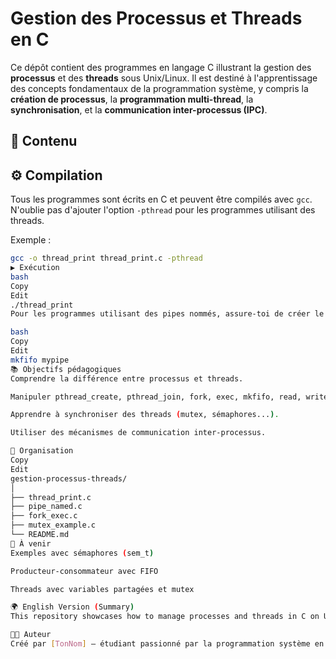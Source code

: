 ﻿# Gestion des Processus et Threads en C

   Ce dépôt contient des programmes en langage C illustrant la gestion des **processus** et des **threads** sous Unix/Linux. Il est destiné à l'apprentissage des concepts fondamentaux de 
   la programmation système, y compris la **création de processus**, la **programmation multi-thread**, la **synchronisation**, et la **communication inter-processus (IPC)**.

## 🔧 Contenu



## ⚙️ Compilation

Tous les programmes sont écrits en C et peuvent être compilés avec `gcc`.  
N'oublie pas d'ajouter l'option `-pthread` pour les programmes utilisant des threads.

Exemple :

```bash
gcc -o thread_print thread_print.c -pthread
▶️ Exécution
bash
Copy
Edit
./thread_print
Pour les programmes utilisant des pipes nommés, assure-toi de créer le pipe dans le terminal avant d’exécuter :

bash
Copy
Edit
mkfifo mypipe
📚 Objectifs pédagogiques
Comprendre la différence entre processus et threads.

Manipuler pthread_create, pthread_join, fork, exec, mkfifo, read, write, etc.

Apprendre à synchroniser des threads (mutex, sémaphores...).

Utiliser des mécanismes de communication inter-processus.

📁 Organisation
Copy
Edit
gestion-processus-threads/
│
├── thread_print.c
├── pipe_named.c
├── fork_exec.c
├── mutex_example.c
└── README.md
📌 À venir
Exemples avec sémaphores (sem_t)

Producteur-consommateur avec FIFO

Threads avec variables partagées et mutex

🌍 English Version (Summary)
This repository showcases how to manage processes and threads in C on Unix/Linux. It includes examples of process creation, threading with pthread, synchronization, and IPC using pipes. Ideal for learning systems programming basics.

🧑‍💻 Auteur
Créé par [TonNom] – étudiant passionné par la programmation système en C.
